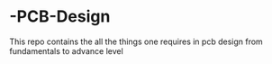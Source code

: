 # -PCB-Design
This repo contains the all the things one requires in pcb design from fundamentals to advance level
